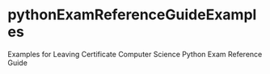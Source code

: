 # pythonExamReferenceGuideExamples
Examples for Leaving Certificate Computer Science Python Exam Reference Guide
